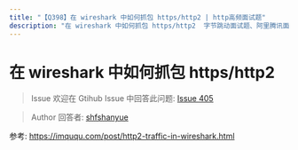 ```yaml
---
title: "【Q398】在 wireshark 中如何抓包 https/http2 | http高频面试题"
description: "在 wireshark 中如何抓包 https/http2  字节跳动面试题、阿里腾讯面试题、美团小米面试题。"
---
```


# 在 wireshark 中如何抓包 https/http2

> Issue
> 欢迎在 Gtihub Issue 中回答此问题: [Issue 405](https://github.com/shfshanyue/Daily-Question/issues/405)

> Author
> 回答者: [shfshanyue](https://github.com/shfshanyue)

参考: <https://imququ.com/post/http2-traffic-in-wireshark.html>
